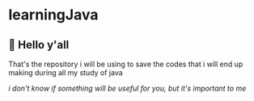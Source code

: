 # learningJava

## 👋 Hello y'all

 That's the repository i will be using to save the codes
that i will end up making during all my study of java

*i don't know if something will be useful for you, but it's important to me*
